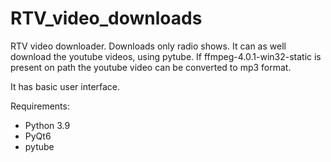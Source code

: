 # RTV_video_downloads

RTV video downloader. Downloads only radio shows.
It can as well download the youtube videos, using pytube.
If ffmpeg-4.0.1-win32-static is present on path the youtube video can be converted to mp3 format.

It has basic user interface.

Requirements:
 - Python 3.9
 - PyQt6
 - pytube